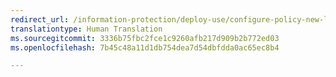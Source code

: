 ```yaml
---
redirect_url: /information-protection/deploy-use/configure-policy-new-label
translationtype: Human Translation
ms.sourcegitcommit: 3336b75fbc2fce1c9260afb217d909b2b772ed03
ms.openlocfilehash: 7b45c48a11d1db754dea7d54dbfdda0ac65ec8b4

---
```




<!--HONumber=Jan17_HO4-->


